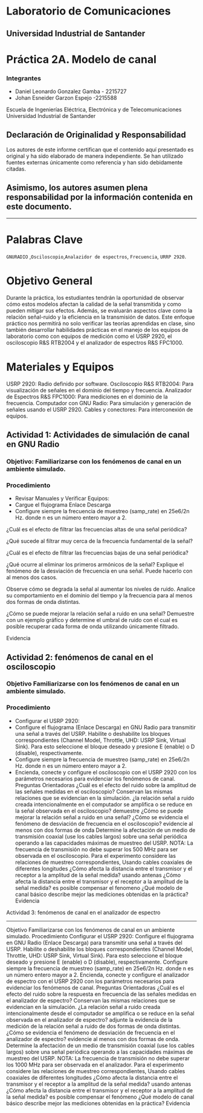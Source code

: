 # Laboratorio de Comunicaciones

## Universidad Industrial de Santander

# Práctica 2A. Modelo de canal

### Integrantes

- Daniel Leonardo Gonzalez Gamba - 2215727
- Johan Esneider Garzon Espejo -2215588

Escuela de Ingenierías Eléctrica, Electrónica y de Telecomunicaciones  
Universidad Industrial de Santander

## Declaración de Originalidad y Responsabilidad
Los autores de este informe certifican que el contenido aquí presentado es original y ha sido elaborado de manera independiente. Se han utilizado fuentes externas únicamente como referencia y han sido debidamente citadas.

Asimismo, los autores asumen plena responsabilidad por la información contenida en este documento. 
---


---
# Palabras Clave 
`GNURADIO` ,`Osciloscopio`,`Analazidor de espectros`, `Frecuencia`,
`URRP 2920`.

# Objetivo General
Durante la práctica, los estudiantes tendrán la oportunidad de observar cómo estos modelos afectan la calidad de la señal transmitida y como pueden mitigar sus efectos. Además, se evaluarán aspectos clave como la relación señal-ruido y la eficiencia en la transmisión de datos.
Este enfoque práctico nos permitirá no solo verificar las teorías aprendidas en clase, sino también desarrollar habilidades prácticas en el manejo de los equipos de laboratorio como con equipos de medición como el USRP 2920, el osciloscopio R&S RTB2004 y el analizador de espectros R&S FPC1000.

# Materiales y Equipos
USRP  2920:  Radio definido por software.
Osciloscopio 	R&S RTB2004:  Para visualización de señales en el dominio del tiempo y  frecuencia.
Analizador 	de Espectros R&S FPC1000: Para mediciones en el dominio de la frecuencia.
Computador 	con GNU Radio: Para simulación y generación de señales usando el USRP 2920.
Cables y conectores: Para interconexión de equipos.


## Actividad 1: Actividades de simulación de canal en GNU Radio
### Objetivo: Familiarizarse con los fenómenos de canal en un ambiente simulado.
### Procedimiento
- Revisar Manuales y Verificar Equipos:
- Cargue el flujograma Enlace Descarga
- Configure siempre la frecuencia de muestreo (samp_rate) en 25e6/2n  Hz. donde n es un número entero mayor a 2.
  
¿Cuál es el efecto de filtrar las frecuencias altas de una señal periódica?  

¿Qué sucede al filtrar muy cerca de la frecuencia fundamental de la señal?  

¿Cuál es el efecto de filtrar las frecuencias bajas de una señal periódica?  

¿Qué ocurre al eliminar los primeros armónicos de la señal?
Explique el fenómeno de la desviación de frecuencia en una señal. Puede hacerlo con al menos dos casos.  

Observe cómo se degrada la señal al aumentar los niveles de ruido. Analice su comportamiento en el dominio del tiempo y la frecuencia para al menos dos formas de onda distintas.  

¿Cómo se puede mejorar la relación señal a ruido en una señal? Demuestre con un ejemplo gráfico y determine el umbral de ruido con el cual es posible recuperar cada forma de onda utilizando únicamente filtrado.	  

Evidencia
	
## Actividad 2: fenómenos de canal en el osciloscopio

### Objetivo Familiarizarse con los fenómenos de canal en un ambiente simulado.
### Procedimiento
- Configurar el USRP 2920:
- Configure el flujograma (Enlace Descarga) en GNU Radio para transmitir una señal a través del USRP. Habilite o deshabilite los bloques correspondientes (Channel Model, Throttle, UHD: USRP Sink, Virtual Sink). Para esto seleccione el bloque deseado y presione E (enable) o D (disable), respectivamente.
- Configure siempre la frecuencia de muestreo (samp_rate) en 25e6/2n  Hz. donde n es un número entero mayor a 2. 
- Encienda, conecte y configure el osciloscopio con el USRP 2920 con los parámetros necesarios para evidenciar los fenómenos de canal.
Preguntas Orientadoras
¿Cuál es el efecto del ruido sobre la amplitud de las señales medidas en el osciloscopio? Conservan las mismas relaciones que se evidencian en la simulación. 
¿la relación señal a ruido creada intencionalmente en el computador se amplifica o se reduce en la señal observada en el osciloscopio?
demuestre ¿Cómo se puede mejorar la relación señal a ruido en una señal?
¿Cómo se evidencia el fenómeno de desviación de frecuencia en el osciloscopio? evidencie al menos con dos formas de onda
Determine la afectación de un medio de transmisión coaxial (use los cables largos) sobre una señal periódica operando a las capacidades máximas de muestreo del USRP. 
NOTA: La frecuencia de transmisión no debe superar los 500 MHz para ser observada en el osciloscopio. Para el experimento considere las relaciones de muestreo correspondientes,
Usando cables coaxiales de diferentes longitudes ¿Cómo afecta la distancia entre el transmisor y el receptor a la amplitud de la señal medida? 
usando antenas ¿Cómo afecta la distancia entre el transmisor y el receptor a la amplitud de la señal medida? es posible compensar el fenomeno
¿Qué modelo de canal básico describe mejor las mediciones obtenidas en la práctica?
Evidencia





Actividad 3: fenómenos de canal en el analizador de espectro
_________________________________________________________
Objetivo
Familiarizarse con los fenómenos de canal en un ambiente simulado.
Procedimiento
Configurar el USRP 2920:
Configure el flujograma en GNU Radio (Enlace Descarga) para transmitir una señal a través del USRP. Habilite o deshabilite los bloques correspondientes (Channel Model, Throttle, UHD: USRP Sink, Virtual Sink). Para esto seleccione el bloque deseado y presione E (enable) o D (disable), respectivamente.
Configure siempre la frecuencia de muestreo (samp_rate) en 25e6/2n  Hz. donde n es un número entero mayor a 2. 
Encienda, conecte y configure el analizador de espectro con el USRP 2920 con los parámetros necesarios para evidenciar los fenómenos de canal.
Preguntas Orientadoras
¿Cuál es el efecto del ruido sobre la respuesta en frecuencia de las señales medidas en el analizador de espectro? Conservan las mismas relaciones que se evidencian en la simulación. 
¿La relación señal a ruido creada intencionalmente desde el computador se amplifica o se reduce en la señal observada en el analizador de espectro?
adjunte la evidencia de la medición de la relación señal a ruido de dos formas de onda distintas. 
¿Cómo se evidencia el fenómeno de desviación de frecuencia en el analizador de espectro? evidencie al menos con dos formas de onda. 
Determine la afectación de un medio de transmisión coaxial (use los cables largos) sobre una señal periódica operando a las capacidades máximas de muestreo del USRP. 
NOTA: La frecuencia de transmisión no debe superar los 1000 MHz para ser observada en el analizador. Para el experimento considere las relaciones de muestreo correspondientes,
Usando cables coaxiales de diferentes longitudes ¿Cómo afecta la distancia entre el transmisor y el receptor a la amplitud de la señal medida? 
usando antenas ¿Cómo afecta la distancia entre el transmisor y el receptor a la amplitud de la señal medida? es posible compensar el fenómeno
¿Qué modelo de canal básico describe mejor las mediciones obtenidas en la práctica?
Evidencia

